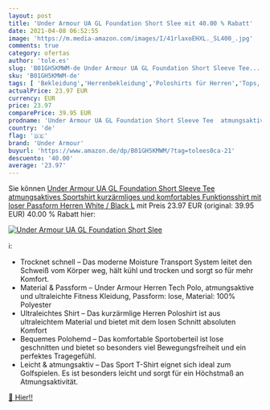 ```yaml
---
layout: post
title: 'Under Armour UA GL Foundation Short Slee mit 40.00 % Rabatt'
date: 2021-04-08 06:52:55
image: 'https://m.media-amazon.com/images/I/41rlaxoEHXL._SL400_.jpg'
comments: true
category: ofertas
author: 'tole.es'
slug: 'B01GH5KMWM-de Under Armour UA GL Foundation Short Sleeve Tee...'
sku: 'B01GH5KMWM-de'
tags: [ 'Bekleidung','Herrenbekleidung','Poloshirts für Herren','Tops, T-Shirts & Hemden für Herren','under armour', ]
actualPrice: 23.97 EUR
currency: EUR
price: 23.97
comparePrice: 39.95 EUR
prodname: 'Under Armour UA GL Foundation Short Sleeve Tee  atmungsaktives Sportshirt  kurzärmliges und komfortables Funktionsshirt mit loser Passform Herren  White / Black  L'
country: 'de'
flag: '🇩🇪'
brand: 'Under Armour'
buyurl: 'https://www.amazon.de/dp/B01GH5KMWM/?tag=tolees0ca-21'
descuento: '40.00'
average: '23.97'
---
```


Sie können [Under Armour UA GL Foundation Short Sleeve Tee  atmungsaktives Sportshirt  kurzärmliges und komfortables Funktionsshirt mit loser Passform Herren  White / Black  L](https://www.amazon.de/dp/B01GH5KMWM/?tag=tolees0ca-21) mit Preis 23.97 EUR (original: 39.95 EUR) 40.00 % Rabatt hier:

[![Under Armour UA GL Foundation Short Slee](https://m.media-amazon.com/images/I/41rlaxoEHXL._SL400_.jpg)](https://www.amazon.de/dp/B01GH5KMWM/?tag=tolees0ca-21)

ℹ️:

- Trocknet schnell – Das moderne Moisture Transport System leitet den Schweiß vom Körper weg, hält kühl und trocken und sorgt so für mehr Komfort.
- Material & Passform – Under Armour Herren Tech Polo, atmungsaktive und ultraleichte Fitness Kleidung, Passform: lose, Material: 100% Polyester
- Ultraleichtes Shirt – Das kurzärmlige Herren Poloshirt ist aus ultraleichtem Material und bietet mit dem losen Schnitt absoluten Komfort
- Bequemes Polohemd – Das komfortable Sportoberteil ist lose geschnitten und bietet so besonders viel Bewegungsfreiheit und ein perfektes Tragegefühl.
- Leicht & atmungsaktiv – Das Sport T-Shirt eignet sich ideal zum Golfspielen. Es ist besonders leicht und sorgt für ein Höchstmaß an Atmungsaktivität.

[🛒 Hier!!](https://www.amazon.de/dp/B01GH5KMWM/?tag=tolees0ca-21)
